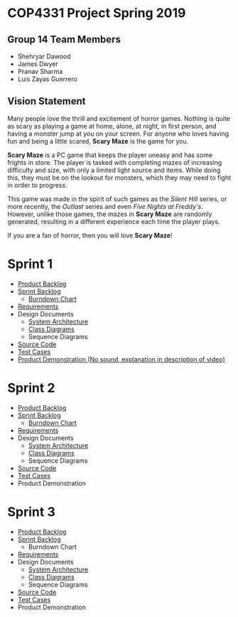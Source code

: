 # COP4331 Project Spring 2019
## Group 14 Team Members
* Shehryar Dawood
* James Dwyer
* Pranav Sharma
* Luis Zayas Guerrero
## Vision Statement
Many people love the thrill and excitement of horror games. Nothing is quite as scary as playing a game at home, alone, at night, in first person, and having a monster jump at you on your screen. For anyone who loves having fun and being a little scared, **Scary Maze** is the game for you.

**Scary Maze** is a PC game that keeps the player uneasy and has some frights in store. The player is tasked with completing mazes of increasing difficulty and size, with only a limited light source and items. While doing this, they must be on the lookout for monsters, which they may need to fight in order to progress.

This game was made in the spirit of such games as the *Silent Hill* series, or more recently, the *Outlast* series and even *Five Nights at Freddy's*. However, unlike those games, the mazes in **Scary Maze** are randomly generated, resulting in a different experience each time the player plays.

If you are a fan of horror, then you will love **Scary Maze**!
# Sprint 1
* [Product Backlog](https://github.com/cop4331-group-14/COP4331-Project/blob/master/project_markdown_files/product_backlog.md)
* [Sprint Backlog](https://github.com/cop4331-group-14/COP4331-Project/blob/master/project_markdown_files/sprint_1_backlog.md)
  * [Burndown Chart](https://github.com/cop4331-group-14/COP4331-Project/blob/master/burndownSprint1.pdf)
* [Requirements](https://github.com/cop4331-group-14/COP4331-Project/blob/master/project_markdown_files/requirements.md)
* Design Documents
  * [System Architecture](https://github.com/cop4331-group-14/COP4331-Project/blob/master/project_markdown_files/architecture.md)
  * [Class Diagrams](https://docs.google.com/document/d/1Xy7xksGz8BhLTd2dPK7bVZjgM5H7RG0JDzJAzTOTlr8/edit?usp=sharing)
  * Sequence Diagrams
* [Source Code](https://github.com/cop4331-group-14/COP4331-Project/tree/master/ScaryMaze)
* [Test Cases](https://github.com/cop4331-group-14/COP4331-Project/blob/master/project_markdown_files/test_cases.md)
* [Product Demonstration (No sound, explanation in description of video)](https://youtu.be/xiSDnts801g) 

# Sprint 2
* [Product Backlog](https://github.com/cop4331-group-14/COP4331-Project/blob/master/project_markdown_files/product_backlog.md)
* [Sprint Backlog](https://github.com/cop4331-group-14/COP4331-Project/blob/master/project_markdown_files/sprint_2_backlog.md)
  * [Burndown Chart](https://github.com/cop4331-group-14/COP4331-Project/blob/master/burndownSprint2.pdf)
* [Requirements](https://github.com/cop4331-group-14/COP4331-Project/blob/master/project_markdown_files/requirements.md)
* Design Documents
  * [System Architecture](https://github.com/cop4331-group-14/COP4331-Project/blob/master/project_markdown_files/architecture.md)
  * [Class Diagrams](https://docs.google.com/document/d/1Xy7xksGz8BhLTd2dPK7bVZjgM5H7RG0JDzJAzTOTlr8/edit?usp=sharing)
  * Sequence Diagrams
* [Source Code](https://github.com/cop4331-group-14/COP4331-Project/tree/master/ScaryMaze)
* [Test Cases](https://github.com/cop4331-group-14/COP4331-Project/blob/master/project_markdown_files/test_cases.md)
* Product Demonstration

# Sprint 3
* [Product Backlog](https://github.com/cop4331-group-14/COP4331-Project/blob/master/project_markdown_files/product_backlog.md)
* [Sprint Backlog](https://github.com/cop4331-group-14/COP4331-Project/blob/master/project_markdown_files/sprint_3_backlog.md)
  * Burndown Chart
* [Requirements](https://github.com/cop4331-group-14/COP4331-Project/blob/master/project_markdown_files/requirements.md)
* Design Documents
  * [System Architecture](https://github.com/cop4331-group-14/COP4331-Project/blob/master/project_markdown_files/architecture.md)
  * [Class Diagrams](https://docs.google.com/document/d/1Xy7xksGz8BhLTd2dPK7bVZjgM5H7RG0JDzJAzTOTlr8/edit?usp=sharing)
  * Sequence Diagrams
* [Source Code](https://github.com/cop4331-group-14/COP4331-Project/tree/master/ScaryMaze)
* [Test Cases](https://github.com/cop4331-group-14/COP4331-Project/blob/master/project_markdown_files/test_cases.md)
* Product Demonstration
